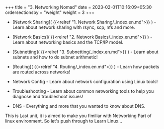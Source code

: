 +++
title = "3. Networking Nomad"
date = 2023-02-01T10:16:09+05:30
ordersectionsby = "weight"
weight = 3
+++

* [Network Sharing]( {{<relref "1. Network Sharing/_index.en.md">}} ) - Learn about network sharing with rsync, scp, nfs and more.

* [Network Basics]( {{<relref "2. Network Basics/_index.en.md">}} ) - Learn about networking basics and the TCP/IP model.

* [Subnetting]( {{<relref "3. Subnetting/_index.en.md">}} ) - Learn about subnets and how to do subnet arithmetic!

* [Routing]( {{<relref "4. Routing/_index.en.md">}} ) - Learn how packets are routed across networks!

* Network Config - Learn about network configuration using Linux tools!

* Troubleshooting - Learn about common networking tools to help you diagnose and troubleshoot issues!

* DNS - Everything and more that you wanted to know about DNS.

This is Last unit, it is aimed to make you fimiliar with Networking Part of linux environment. So let's push through to Learn Linux... 
